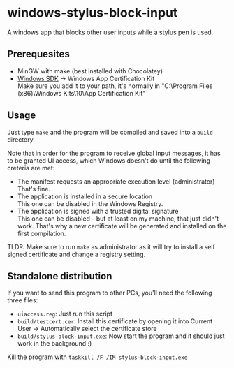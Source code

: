 # windows-stylus-block-input

A windows app that blocks other user inputs while a stylus pen is used.

## Prerequesites

- MinGW with make (best installed with Chocolatey)
- [Windows SDK](https://developer.microsoft.com/en-us/windows/downloads/windows-sdk/) -> Windows App Certification Kit  
  Make sure you add it to your path, it's normally in "C:\Program Files (x86)\Windows Kits\10\App Certification Kit\"

## Usage

Just type `make` and the program will be compiled and saved into a `build` directory.

Note that in order for the program to receive global input messages, it has to be granted UI access, which Windows doesn't do until the following creteria are met:

- The manifest requests an appropriate execution level (administrator)  
  That's fine.
- The application is installed in a secure location  
  This one can be disabled in the Windows Registry.
- The application is signed with a trusted digital signature  
  This one can be disabled - but at least on my machine, that just didn't work. That's why a new certificate will be generated and installed on the first compilation.

TLDR: Make sure to run `make` as administrator as it will try to install a self signed certificate and change a registry setting.

## Standalone distribution

If you want to send this program to other PCs, you'll need the following three files:

- `uiaccess.reg`: Just run this script
- `build/testcert.cer`: Install this certificate by opening it into Current User -> Automatically select the certificate store
- `build/stylus-block-input.exe`: Now start the program and it should just work in the background :)

Kill the program with `taskkill /F /IM stylus-block-input.exe`
